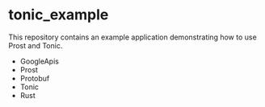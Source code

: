 # tonic_example

This repository contains an example application demonstrating how to use Prost and Tonic.

* GoogleApis
* Prost
* Protobuf 
* Tonic
* Rust 
